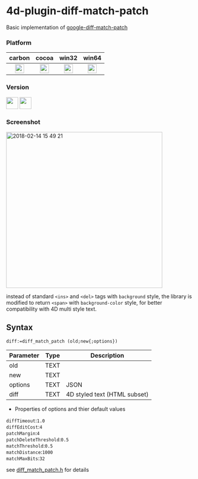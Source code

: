 # 4d-plugin-diff-match-patch
Basic implementation of [google-diff-match-patch](https://github.com/google/diff-match-patch)

### Platform

| carbon | cocoa | win32 | win64 |
|:------:|:-----:|:---------:|:---------:|
|<img src="https://cloud.githubusercontent.com/assets/1725068/22371562/1b091f0a-e4db-11e6-8458-8653954a7cce.png" width="24" height="24" />|<img src="https://cloud.githubusercontent.com/assets/1725068/22371562/1b091f0a-e4db-11e6-8458-8653954a7cce.png" width="24" height="24" />|<img src="https://cloud.githubusercontent.com/assets/1725068/22371562/1b091f0a-e4db-11e6-8458-8653954a7cce.png" width="24" height="24" />|<img src="https://cloud.githubusercontent.com/assets/1725068/22371562/1b091f0a-e4db-11e6-8458-8653954a7cce.png" width="24" height="24" />|

### Version

<img src="https://cloud.githubusercontent.com/assets/1725068/18940649/21945000-8645-11e6-86ed-4a0f800e5a73.png" width="32" height="32" /> <img src="https://cloud.githubusercontent.com/assets/1725068/18940648/2192ddba-8645-11e6-864d-6d5692d55717.png" width="32" height="32" />

### Screenshot

<img width="421" alt="2018-02-14 15 49 21" src="https://user-images.githubusercontent.com/1725068/36197663-bed69022-11b7-11e8-8425-3dc7ae9fb62d.png">

instead of standard ``<ins>`` and ``<del>`` tags with ``background`` style, the library is modified to return ``<span>`` with ``background-color`` style, for better compatibility with 4D multi style text.

## Syntax

```
diff:=diff_match_patch (old;new{;options})
```

Parameter|Type|Description
------------|------------|----
old|TEXT|
new|TEXT|
options|TEXT|JSON
diff|TEXT|4D styled text (HTML subset)

* Properties of options and thier default values

``diffTimeout``:``1.0``  
``diffEditCost``:``4``  
``patchMargin``:``4``  
``patchDeleteThreshold``:``0.5``  
``matchThreshold``:``0.5``  
``matchDistance``:``1000``  
``matchMaxBits``:``32``  

see [diff_match_patch.h](https://github.com/miyako/4d-plugin-diff-match-patch/blob/master/diff_match_patch/cpp/diff_match_patch.h) for details
